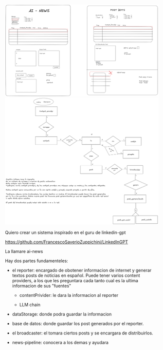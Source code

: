 ![Idea interface](misc/interface_idea.png)
![DB interface](misc/db_idea.png)




Quiero crear un sistema inspirado en el guru de linkedin-gpt

https://github.com/FrancescoSaverioZuppichini/LinkedInGPT

La llamare ai-news

Hay dos partes fundamenteles:
- el reporter: encargado de obotener informacion de internet y generar textos posts de noticias en español.
Puede tener varios content providers, a los que les preguntara cada tanto cual es la ultima informacion de sus "fuentes"

    - contentPrivider: le dara la informacion al reporter

    - LLM chain
- dataStorage: donde podra guardar la informacion
  
- base de datos: donde guardar los post generados por el reporter.

- el broadcaster: el tomara ciertos posts y se encargara de distribuirlos.

- news-pipeline: conocera a los demas y ayudara



